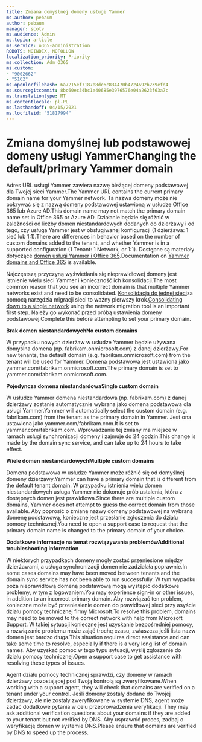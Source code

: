 ```yaml
---
title: Zmiana domyślnej domeny usługi Yammer
ms.author: pebaum
author: pebaum
manager: scotv
ms.audience: Admin
ms.topic: article
ms.service: o365-administration
ROBOTS: NOINDEX, NOFOLLOW
localization_priority: Priority
ms.collection: Adm_O365
ms.custom:
- "9002662"
- "5162"
ms.openlocfilehash: 6a7215ef7187e8dc6c834470b4724692b239efd4
ms.sourcegitcommit: 8bc60ec34bc1e40685e3976576e04a2623f63a7c
ms.translationtype: MT
ms.contentlocale: pl-PL
ms.lasthandoff: 04/15/2021
ms.locfileid: "51817994"
---
```

# <a name="changing-the-defaultprimary-yammer-domain"></a><span data-ttu-id="d30f4-102">Zmiana domyślnej lub podstawowej domeny usługi Yammer</span><span class="sxs-lookup"><span data-stu-id="d30f4-102">Changing the default/primary Yammer domain</span></span>

<span data-ttu-id="d30f4-103">Adres URL usługi Yammer zawiera nazwę bieżącej domeny podstawowej dla Twojej sieci Yammer.</span><span class="sxs-lookup"><span data-stu-id="d30f4-103">The Yammer URL contains the current primary domain name for your Yammer network.</span></span> <span data-ttu-id="d30f4-104">Ta nazwa domeny może nie pokrywać się z nazwą domeny podstawowej ustawioną w usłudze Office 365 lub Azure AD.</span><span class="sxs-lookup"><span data-stu-id="d30f4-104">This domain name may not match the primary domain name set in Office 365 or Azure AD.</span></span> <span data-ttu-id="d30f4-105">Działanie będzie się różnić w zależności od liczby domen niestandardowych dodanych do dzierżawy i od tego, czy usługa Yammer jest w obsługiwanej konfiguracji (1 dzierżawa: 1 sieć lub 1:1).</span><span class="sxs-lookup"><span data-stu-id="d30f4-105">There are differences in behavior based on the number of custom domains added to the tenant, and whether Yammer is in a supported configuration (1 Tenant: 1 Network, or 1:1).</span></span> <span data-ttu-id="d30f4-106">Dostępne są materiały dotyczące [domen usługi Yammer i Office 365](https://docs.microsoft.com/yammer/configure-your-yammer-network/manage-yammer-domains).</span><span class="sxs-lookup"><span data-stu-id="d30f4-106">Documentation on [Yammer domains and Office 365](https://docs.microsoft.com/yammer/configure-your-yammer-network/manage-yammer-domains) is available.</span></span>

<span data-ttu-id="d30f4-107">Najczęstszą przyczyną wyświetlania się nieprawidłowej domeny jest istnienie wielu sieci Yammer i konieczność ich konsolidacji.</span><span class="sxs-lookup"><span data-stu-id="d30f4-107">The most common reason that you see an incorrect domain is that multiple Yammer networks exist and need to be consolidated.</span></span> <span data-ttu-id="d30f4-108">[Konsolidacja do jednej sieci](https://docs.microsoft.com/yammer/configure-your-yammer-network/consolidate-multiple-yammer-networks)za pomocą narzędzia migracji sieci to ważny pierwszy krok.</span><span class="sxs-lookup"><span data-stu-id="d30f4-108">[Consolidating down to a single network](https://docs.microsoft.com/yammer/configure-your-yammer-network/consolidate-multiple-yammer-networks) using the network migration tool is an important first step.</span></span> <span data-ttu-id="d30f4-109">Należy go wykonać przed próbą ustawienia domeny podstawowej.</span><span class="sxs-lookup"><span data-stu-id="d30f4-109">Complete this before attempting to set your primary domain.</span></span>

<span data-ttu-id="d30f4-110">**Brak domen niestandardowych**</span><span class="sxs-lookup"><span data-stu-id="d30f4-110">**No custom domains**</span></span>

<span data-ttu-id="d30f4-111">W przypadku nowych dzierżaw w usłudze Yammer będzie używana domyślna domena (np. fabrikam.onmicrosoft.com) z danej dzierżawy.</span><span class="sxs-lookup"><span data-stu-id="d30f4-111">For new tenants, the default domain (e.g. fabrikam.onmicrosoft.com) from the tenant will be used for Yammer.</span></span> <span data-ttu-id="d30f4-112">Domena podstawowa jest ustawiona jako yammer.com/fabrikam.onmicrosoft.com.</span><span class="sxs-lookup"><span data-stu-id="d30f4-112">The primary domain is set to yammer.com/fabrikam.onmicrosoft.com.</span></span>

<span data-ttu-id="d30f4-113">**Pojedyncza domena niestandardowa**</span><span class="sxs-lookup"><span data-stu-id="d30f4-113">**Single custom domain**</span></span>

<span data-ttu-id="d30f4-114">W usłudze Yammer domena niestandardowa (np. fabrikam.com) z danej dzierżawy zostanie automatycznie wybrana jako domena podstawowa dla usługi Yammer.</span><span class="sxs-lookup"><span data-stu-id="d30f4-114">Yammer will automatically select the custom domain (e.g. fabrikam.com) from the tenant as the primary domain in Yammer.</span></span> <span data-ttu-id="d30f4-115">Jest ona ustawiona jako yammer.com/fabrikam.com.</span><span class="sxs-lookup"><span data-stu-id="d30f4-115">It is set to yammer.com/fabrikam.com.</span></span> <span data-ttu-id="d30f4-116">Wprowadzanie tej zmiany ma miejsce w ramach usługi synchronizacji domeny i zajmuje do 24 godzin.</span><span class="sxs-lookup"><span data-stu-id="d30f4-116">This change is made by the domain sync service, and can take up to 24 hours to take effect.</span></span>

<span data-ttu-id="d30f4-117">**Wiele domen niestandardowych**</span><span class="sxs-lookup"><span data-stu-id="d30f4-117">**Multiple custom domains**</span></span>

<span data-ttu-id="d30f4-118">Domena podstawowa w usłudze Yammer może różnić się od domyślnej domeny dzierżawy.</span><span class="sxs-lookup"><span data-stu-id="d30f4-118">Yammer can have a primary domain that is different from the default tenant domain.</span></span> <span data-ttu-id="d30f4-119">W przypadku istnienia wielu domen niestandardowych usługa Yammer nie dokonuje prób ustalenia, która z dostępnych domen jest prawidłowa.</span><span class="sxs-lookup"><span data-stu-id="d30f4-119">Since there are multiple custom domains, Yammer does not attempt to guess the correct domain from those available.</span></span> <span data-ttu-id="d30f4-120">Aby poprosić o zmianę nazwy domeny podstawowej na wybraną domenę podstawową, konieczne jest przesłanie zgłoszenia do działu pomocy technicznej.</span><span class="sxs-lookup"><span data-stu-id="d30f4-120">You need to open a support case to request that the primary domain name is changed to the primary domain of your choice.</span></span>

<span data-ttu-id="d30f4-121">**Dodatkowe informacje na temat rozwiązywania problemów**</span><span class="sxs-lookup"><span data-stu-id="d30f4-121">**Additional troubleshooting information**</span></span>

<span data-ttu-id="d30f4-122">W niektórych przypadkach domeny mogły zostać przeniesione między dzierżawami, a usługa synchronizacji domen nie zadziałała poprawnie.</span><span class="sxs-lookup"><span data-stu-id="d30f4-122">In some cases domains may have been moved between tenants and the domain sync service has not been able to run successfully.</span></span> <span data-ttu-id="d30f4-123">W tym wypadku poza nieprawidłową domeną podstawową mogą wystąpić dodatkowe problemy, w tym z logowaniem.</span><span class="sxs-lookup"><span data-stu-id="d30f4-123">You may experience sign-in or other issues, in addition to an incorrect primary domain.</span></span> <span data-ttu-id="d30f4-124">Aby rozwiązać ten problem, konieczne może być przeniesienie domen do prawidłowej sieci przy asyście działu pomocy technicznej firmy Microsoft.</span><span class="sxs-lookup"><span data-stu-id="d30f4-124">To resolve this problem, domains may need to be moved to the correct network with help from Microsoft Support.</span></span> <span data-ttu-id="d30f4-125">W takiej sytuacji konieczne jest uzyskanie bezpośredniej pomocy, a rozwiązanie problemu może zająć trochę czasu, zwłaszcza jeśli lista nazw domen jest bardzo długa.</span><span class="sxs-lookup"><span data-stu-id="d30f4-125">This situation requires direct assistance and can take some time to resolve, especially if there is a very long list of domain names.</span></span> <span data-ttu-id="d30f4-126">Aby uzyskać pomoc w tego typu sytuacji, wyślij zgłoszenie do działu pomocy technicznej.</span><span class="sxs-lookup"><span data-stu-id="d30f4-126">Open a support case to get assistance with resolving these types of issues.</span></span>

<span data-ttu-id="d30f4-127">Agent działu pomocy technicznej sprawdzi, czy domeny w ramach dzierżawy pozostającej pod Twoją kontrolą są zweryfikowane.</span><span class="sxs-lookup"><span data-stu-id="d30f4-127">When working with a support agent, they will check that domains are verified on a tenant under your control.</span></span> <span data-ttu-id="d30f4-128">Jeśli domeny zostały dodane do Twojej dzierżawy, ale nie zostały zweryfikowane w systemie DNS, agent może zadać dodatkowe pytania w celu przeprowadzenia weryfikacji. </span><span class="sxs-lookup"><span data-stu-id="d30f4-128">They may ask additional verification questions about your domains if they are added to your tenant but not verified by DNS.</span></span> <span data-ttu-id="d30f4-129">Aby usprawnić proces, zadbaj o weryfikację domen w systemie DNS.</span><span class="sxs-lookup"><span data-stu-id="d30f4-129">Please ensure that domains are verified by DNS to speed up the process.</span></span>
